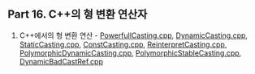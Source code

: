 ## Part 16. C++의 형 변환 연산자
1) C++에서의 형 변환 연산 - [PowerfullCasting.cpp](https://github.com/je-s0n/cpp-playground/blob/main/cp16/PowerfullCasting.cpp), [DynamicCasting.cpp](https://github.com/je-s0n/cpp-playground/blob/main/cp16/DynamicCasting.cpp), [StaticCasting.cpp](https://github.com/je-s0n/cpp-playground/blob/main/cp16/StaticCasting.cpp), [ConstCasting.cpp](https://github.com/je-s0n/cpp-playground/blob/main/cp16/ConstCasting.cpp), [ReinterpretCasting.cpp](https://github.com/je-s0n/cpp-playground/blob/main/cp16/ReinterpretCasting.cpp), [PolymorphicDynamicCasting.cpp](https://github.com/je-s0n/cpp-playground/blob/main/cp16/PolymorphicDynamicCasting.cpp), [PolymorphicStableCasting.cpp](https://github.com/je-s0n/cpp-playground/blob/main/cp16/PolymorphicStableCasting.cpp), [DynamicBadCastRef.cpp](https://github.com/je-s0n/cpp-playground/blob/main/cp16/DynamicBadCastRef.cpp)
